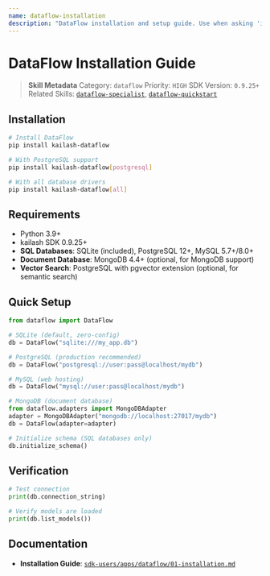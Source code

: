 ```yaml
---
name: dataflow-installation
description: "DataFlow installation and setup guide. Use when asking 'install dataflow', 'dataflow setup', or 'dataflow requirements'."
---
```


# DataFlow Installation Guide

> **Skill Metadata**
> Category: `dataflow`
> Priority: `HIGH`
> SDK Version: `0.9.25+`
> Related Skills: [`dataflow-specialist`](dataflow-specialist.md), [`dataflow-quickstart`](dataflow-quickstart.md)

## Installation

```bash
# Install DataFlow
pip install kailash-dataflow

# With PostgreSQL support
pip install kailash-dataflow[postgresql]

# With all database drivers
pip install kailash-dataflow[all]
```

## Requirements

- Python 3.9+
- kailash SDK 0.9.25+
- **SQL Databases**: SQLite (included), PostgreSQL 12+, MySQL 5.7+/8.0+
- **Document Database**: MongoDB 4.4+ (optional, for MongoDB support)
- **Vector Search**: PostgreSQL with pgvector extension (optional, for semantic search)

## Quick Setup

```python
from dataflow import DataFlow

# SQLite (default, zero-config)
db = DataFlow("sqlite:///my_app.db")

# PostgreSQL (production recommended)
db = DataFlow("postgresql://user:pass@localhost/mydb")

# MySQL (web hosting)
db = DataFlow("mysql://user:pass@localhost/mydb")

# MongoDB (document database)
from dataflow.adapters import MongoDBAdapter
adapter = MongoDBAdapter("mongodb://localhost:27017/mydb")
db = DataFlow(adapter=adapter)

# Initialize schema (SQL databases only)
db.initialize_schema()
```

## Verification

```python
# Test connection
print(db.connection_string)

# Verify models are loaded
print(db.list_models())
```

## Documentation

- **Installation Guide**: [`sdk-users/apps/dataflow/01-installation.md`](../../../../sdk-users/apps/dataflow/01-installation.md)

<!-- Trigger Keywords: install dataflow, dataflow setup, dataflow requirements, dataflow installation -->
